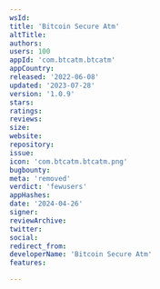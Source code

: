 ```yaml
---
wsId: 
title: 'Bitcoin Secure Atm'
altTitle: 
authors: 
users: 100
appId: 'com.btcatm.btcatm'
appCountry: 
released: '2022-06-08'
updated: '2023-07-28'
version: '1.0.9'
stars: 
ratings: 
reviews: 
size: 
website: 
repository: 
issue: 
icon: 'com.btcatm.btcatm.png'
bugbounty: 
meta: 'removed'
verdict: 'fewusers'
appHashes: 
date: '2024-04-26'
signer: 
reviewArchive: 
twitter: 
social: 
redirect_from: 
developerName: 'Bitcoin Secure Atm'
features: 

---
```


